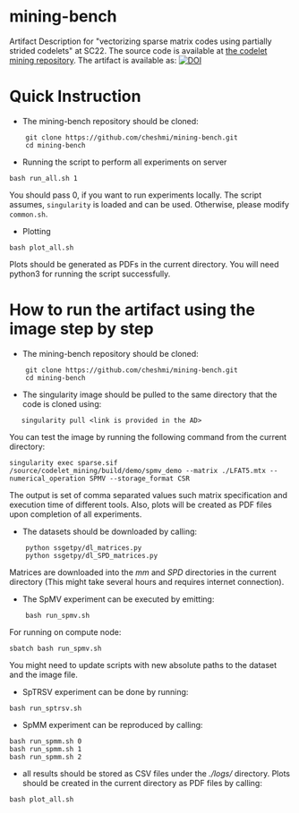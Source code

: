 # mining-bench
Artifact Description for "vectorizing sparse matrix codes using partially strided codelets" at SC22. The source code is available at [the codelet mining repository](https://github.com/sympiler/codelet_mining).
The artifact is available as:
[![DOI](https://zenodo.org/badge/465357427.svg)](https://zenodo.org/badge/latestdoi/465357427)


# Quick Instruction
* The mining-bench repository should be cloned: 
```    
    git clone https://github.com/cheshmi/mining-bench.git
    cd mining-bench
```

* Running the script to perform all experiments on server 
```
bash run_all.sh 1

```

You should pass 0, if you want to run experiments locally.
The script assumes, `singularity` is loaded and can be used. Otherwise, please modify `common.sh`.

* Plotting
```
bash plot_all.sh

```
Plots should be generated as PDFs in the current directory. You will need python3 for running the script successfully. 



# How to run the artifact using the image step by step

* The mining-bench repository should be cloned: 
```    
    git clone https://github.com/cheshmi/mining-bench.git
    cd mining-bench
```

* The singularity image should be pulled to the same directory that the code is cloned using: 
 ```
    singularity pull <link is provided in the AD>   
 ``` 
You can test the image by running the following command from the current directory:
```
singularity exec sparse.sif /source/codelet_mining/build/demo/spmv_demo --matrix ./LFAT5.mtx --numerical_operation SPMV --storage_format CSR

``` 
 The output is set of comma separated values such matrix specification and execution time of different tools. Also, plots will be created as PDF files upon completion of all experiments. 
    
    
* The datasets should be downloaded by calling:
```    
    python ssgetpy/dl_matrices.py
    python ssgetpy/dl_SPD_matrices.py
```    
Matrices are downloaded into the _mm_ and _SPD_ directories in the current directory (This might take several hours and requires internet connection).

* The SpMV experiment can be executed by emitting:
```
    bash run_spmv.sh
```
For running on compute node:
```
sbatch bash run_spmv.sh
```
You might need to update scripts with new absolute paths to the dataset and the image file.
    

* SpTRSV experiment can be done by running:
```
bash run_sptrsv.sh
```
    
* SpMM experiment can be reproduced by calling:
```
bash run_spmm.sh 0
bash run_spmm.sh 1
bash run_spmm.sh 2
```
    
* all results should be stored as CSV files under the _./logs/_ directory. Plots should be 
created in the current directory as PDF files by calling:
```
bash plot_all.sh
``` 
